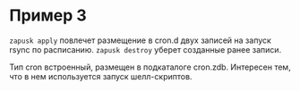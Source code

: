 # Пример 3

`zapusk apply` повлечет размещение в cron.d двух записей на запуск rsync по расписанию.
`zapusk destroy` уберет созданные ранее записи.

Тип cron встроенный, размещен в подкаталоге cron.zdb.
Интересен тем, что в нем используется запуск шелл-скриптов.


